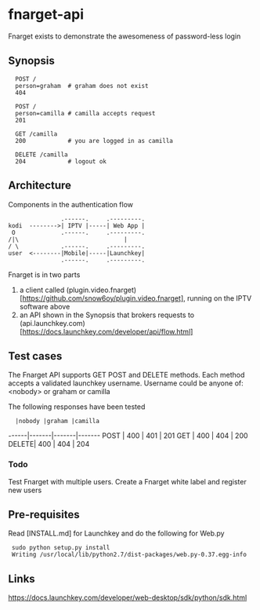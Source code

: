 # fnarget-api

Fnarget exists to demonstrate the awesomeness of password-less login

## Synopsis
```
  POST / 
  person=graham  # graham does not exist
  404

  POST / 
  person=camilla # camilla accepts request
  201

  GET /camilla
  200            # you are logged in as camilla

  DELETE /camilla
  204            # logout ok
```
## Architecture
Components in the authentication flow
```
               .------.     .---------.
kodi  -------->| IPTV |-----| Web App |         
 O             .------.     .---------.   
/|\                              |
/ \            .------.     .---------.            
user  <--------|Mobile|-----|Launchkey|
               .------.     .---------.
```
Fnarget is in two parts
1. a client called (plugin.video.fnarget)[https://github.com/snow6oy/plugin.video.fnarget], running on the IPTV software above
1. an API shown in the Synopsis that brokers requests to (api.launchkey.com)[https://docs.launchkey.com/developer/api/flow.html]

## Test cases
The Fnarget API supports GET POST and DELETE methods.
Each method accepts a validated launchkey username.
Username could be anyone of: &lt;nobody&gt; or graham or camilla

The following responses have been tested

      |nobody |graham |camilla
------|-------|-------|-------
POST  | 400   | 401   | 201
GET   | 400   | 404   | 200 
DELETE| 400   | 404   | 204

### Todo
Test Fnarget with multiple users. 
Create a Fnarget white label and register new users

## Pre-requisites
Read [INSTALL.md] for Launchkey and do the following for Web.py
```
 sudo python setup.py install
 Writing /usr/local/lib/python2.7/dist-packages/web.py-0.37.egg-info
```
## Links
https://docs.launchkey.com/developer/web-desktop/sdk/python/sdk.html